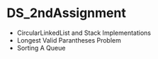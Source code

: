 # DS_2ndAssignment

- CircularLinkedList and Stack Implementations
- Longest Valid Parantheses Problem
- Sorting A Queue
